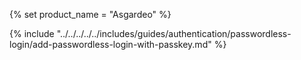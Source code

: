 {% set product_name = "Asgardeo" %}

{% include "../../../../../includes/guides/authentication/passwordless-login/add-passwordless-login-with-passkey.md" %}